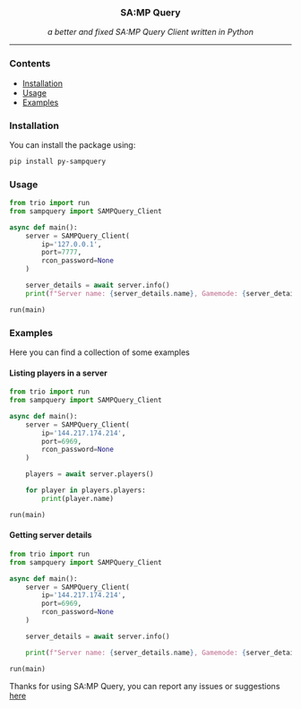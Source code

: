 <div align="center">
    <h3>SA:MP Query</h3>
    <i>a better and fixed SA:MP Query Client written in Python</i>
</div>

<hr>

### Contents

- [Installation](#installation)
- [Usage](#usage)
- [Examples](#examples)

### Installation
You can install the package using:

```bash
pip install py-sampquery
```

### Usage

```python
from trio import run
from sampquery import SAMPQuery_Client

async def main():
    server = SAMPQuery_Client(
        ip='127.0.0.1',
        port=7777,
        rcon_password=None
    )

    server_details = await server.info()
    print(f"Server name: {server_details.name}, Gamemode: {server_details.gamemode}")

run(main)
```

### Examples
Here you can find a collection of some examples

#### Listing players in a server

```python
from trio import run
from sampquery import SAMPQuery_Client

async def main():
    server = SAMPQuery_Client(
        ip='144.217.174.214',
        port=6969,
        rcon_password=None
    )

    players = await server.players()

    for player in players.players:
        print(player.name)

run(main)
```

#### Getting server details

```python
from trio import run
from sampquery import SAMPQuery_Client

async def main():
    server = SAMPQuery_Client(
        ip='144.217.174.214',
        port=6969,
        rcon_password=None
    )

    server_details = await server.info()

    print(f"Server name: {server_details.name}, Gamemode: {server_details.gamemode}, Players: {server_details.players}")

run(main)
```

Thanks for using SA:MP Query, you can report any issues or suggestions [here](https://github.com/larayavrs/sampquery/issues)